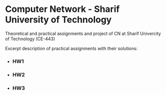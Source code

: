 # Computer Network - Sharif University of Technology 
Theoretical and practical assignments and project of CN at Sharif Univercity of Technology (CE-443)<br _>

Excerpt description of practical assignments with their solutions:
* ### HW1 ###

* ### HW2 ###

* ### HW3 ###
